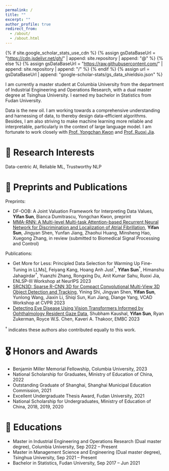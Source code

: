 ```yaml
---
permalink: /
title: ""
excerpt: ""
author_profile: true
redirect_from: 
  - /about/
  - /about.html
---
```


{% if site.google_scholar_stats_use_cdn %}
{% assign gsDataBaseUrl = "https://cdn.jsdelivr.net/gh/" | append: site.repository | append: "@" %}
{% else %}
{% assign gsDataBaseUrl = "https://raw.githubusercontent.com/" | append: site.repository | append: "/" %}
{% endif %}
{% assign url = gsDataBaseUrl | append: "google-scholar-stats/gs_data_shieldsio.json" %}

<span class='anchor' id='about-me'></span>

I am currently a master student at Columbia University from the department of Industrial Engineering and Operations Research, with a dual master degree at Tsinghua University. I earned my bachelor in Statistics from Fudan University.

Data is the new oil. I am working towards a comprehensive understanding and harnessing of data, to thereby design data-efficient algorithms. Besides, I am also striving to make machine learning more reliable and interpretable, particularly in the context of large language model. I am fortunate to work closely with 
  <a href='https://www.yongchanstat.com/'>Prof. Yongchan Kwon</a> and 
  <a href='https://ruoxijia.info/'>Prof. Ruoxi Jia</a>.

# 💬 Research Interests
Data-centric AI, Reliable ML, Trustworthy NLP 



# 📝 Preprints and Publications 

Preprints:
- DF-OOB: A Joint Valuation Framework for Interpreting Data Values, **Yifan Sun**, Bianca Dumitrascu, Yongchan Kwon, preprint
- [MMA-RNN: A Multi-level Multi-task Attention-based Recurrent Neural Network for Discrimination and Localization of Atrial Fibrillation](https://arxiv.org/abs/2302.03731), **Yifan Sun**, Jingyan Shen, Yunfan Jiang, Zhaohui Huang, Minsheng Hao, Xuegong Zhang, in review (submitted to Biomedical Signal Processing and Control)

Publications:
- Get More for Less: Principled Data Selection for Warming Up Fine-Tuning in LLMs], Feiyang Kang, Hoang Anh Just$^{\dagger}$, **Yifan Sun**$^{\dagger}$, Himanshu Jahagirdar$^{\dagger}$, Yuanzhi Zhang, Rongxing Du, Anit Kumar Sahu, Ruoxi Jia, ENLSP-III Workshop at NeurIPS 2023
- [SRCN3D: Sparse R-CNN 3D for Compact Convolutional Multi-View 3D Object Detection and Tracking](https://arxiv.org/abs/2206.14451), Yining Shi, Jingyan Shen, **Yifan Sun**, Yunlong Wang, Jiaxin Li, Shiqi Sun, Kun Jiang, Diange Yang, VCAD Workshop at CVPR 2023
- [Detecting Eye Disease Using Vision Transformers Informed by Ophthalmology Resident Gaze Data](https://arinex.com.au/EMBC/pdf/full-paper_1272.pdf), Shubham Kaushal, **Yifan Sun**, Ryan Zukerman, Royce W.S. Chen, Kaveri A. Thakoor, EMBC 2023

$^{\dagger}$ indicates these authors also contributed equally to this work.


# 🎖 Honors and Awards
- Benjamin Miller Memorial Fellowship, Columbia University, 2023
- National Scholarship for Graduates, Ministry of Education of China, 2022
- Outstanding Graduate of Shanghai, Shanghai Municipal Education Commission, 2021
- Excellent Undergraduate Thesis Award, Fudan University, 2021
- National Scholarship for Undergraduates, Ministry of Education of China, 2018, 2019, 2020

# 📖 Educations
- Master in Industrial Engineering and Operations Research (Dual master degree), Columbia University, Sep 2022 – Present
- Master in Management Science and Engineering (Dual master degree), Tsinghua University, Sep 2021 – Present
- Bachelor in Statistics, Fudan University, Sep 2017 – Jun 2021
